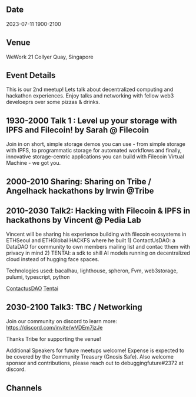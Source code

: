 ## Date
2023-07-11 1900-2100

## Venue
WeWork 21 Collyer Quay, Singapore

## Event Details

This is our 2nd meetup! Lets talk about decentralized computing and hackathon experiences. Enjoy talks and networking with fellow web3 develoeprs over some pizzas & drinks.  

## 1930-2000 Talk 1 : Level up your storage with IPFS and Filecoin! by Sarah @ Filecoin

Join in on short, simple storage demos you can use - from simple storage with IPFS, to programmatic storage for automated workflows and finally, innovative storage-centric applications you can build with Filecoin Virtual Machine - we got you.

## 2000-2010 Sharing: Sharing on Tribe / Angelhack hackathons by Irwin @Tribe


## 2010-2030 Talk2: Hacking with Filecoin & IPFS in hackathons by Vincent @ Pedia Lab

Vincent will be sharing his experience building with filecoin ecosystems in ETHSeoul and ETHGlobal HACKFS where he built 1) ContactUsDAO: a DataDAO for community to own  members mailing list and contac tthem with privacy in mind  2) TENTAI: a sdk to shill AI models running on decentralized cloud instead of hugging face spaces. 

Technologies used: bacalhau, lighthouse, spheron, Fvm, web3storage, pulumi, typescript, python

[ContactusDAO](https://www.linkedin.com/pulse/your-mailing-list-community-building-datadao-ethseoul-lau/)
[Tentai](https://www.ethglobal.com/showcase/tentai-ub5xn)

## 2030-2100 Talk3: TBC / Networking

Join our community on discord to learn more: https://discord.com/invite/wVDEm7jzJe

Thanks Tribe for supporting the venue!

Additional Speakers for future meetups welcome! Expense is expected to be covered by the Community Treasury (Gnosis Safe). Also welcome sponsor and contributions, please reach out to debuggingfuture#2372 at discord.

## Channels

